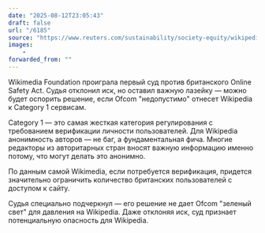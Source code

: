 ```yaml
---
date: "2025-08-12T23:05:43"
draft: false
url: "/6185"
source: "https://www.reuters.com/sustainability/society-equity/wikipedia-operator-loses-court-challenge-uk-online-safety-act-regulations-2025-08-11/"
images:
    -
forwarded_from: ""
---
```


Wikimedia Foundation проиграла первый суд против британского Online Safety Act. Судья отклонил иск, но оставил важную лазейку — можно будет оспорить решение, если Ofcom "недопустимо" отнесет Wikipedia к Category 1 сервисам.

Category 1 — это самая жесткая категория регулирования с требованием верификации личности пользователей. Для Wikipedia анонимность авторов — не баг, а фундаментальная фича. Многие редакторы из авторитарных стран вносят важную информацию именно потому, что могут делать это анонимно.

По данным самой Wikimedia, если потребуется верификация, придется значительно ограничить количество британских пользователей с доступом к сайту. 

Судья специально подчеркнул — его решение не дает Ofcom "зеленый свет" для давления на Wikipedia. Даже отклоняя иск, суд признает потенциальную опасность для Wikipedia.
